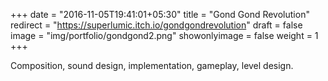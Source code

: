 +++
date = "2016-11-05T19:41:01+05:30"
title = "Gond Gond Revolution"
redirect = "https://superlumic.itch.io/gondgondrevolution"
draft = false
image = "img/portfolio/gondgond2.png"
showonlyimage = false
weight = 1
+++

Composition, sound design, implementation, gameplay, level design.